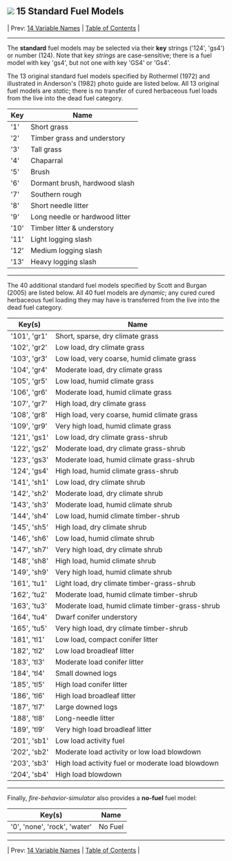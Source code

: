 ## ![](favicon.png) 15 Standard Fuel Models

| Prev: [14 Variable Names](./14_VariableNames.md) |  [Table of Contents](../README.md) |

---

The **standard** fuel models may be selected via their **key** strings ('124', 'gs4') or number (124).  Note that key *strings* are case-sensitive; there is a fuel model with key 'gs4', but not one with key 'GS4' or 'Gs4'.

The 13 original standard fuel models specified by Rothermel (1972) and illustrated in Anderson's (1982) photo guide are listed below.  All 13 original fuel models are *static*; there is no transfer of cured herbaceous fuel loads from the live into the dead fuel category.

  | Key | Name |
  |-----|------|
  | '1' | Short grass |
  | '2' | Timber grass and understory |
  | '3' | Tall grass |
  | '4' | Chaparral |
  | '5' | Brush |
  | '6' | Dormant brush, hardwood slash |
  | '7' | Southern rough |
  | '8' | Short needle litter |
  | '9' | Long needle or hardwood litter |
  | '10' | Timber litter & understory |
  | '11' | Light logging slash |
  | '12' | Medium logging slash |
  | '13' | Heavy logging slash |

---

The 40 additional standard fuel models specified by Scott and Burgan (2005) are listed below.  All 40 fuel models are *dynamic*; any cured cured herbaceous fuel loading they may have is transferred from the live into the dead fuel category.

  | Key(s) | Name |
  |--------|------|
  | '101', 'gr1' | Short, sparse, dry climate grass |
  | '102', 'gr2' | Low load, dry climate grass |
  | '103', 'gr3' | Low load, very coarse, humid climate grass |
  | '104', 'gr4' | Moderate load, dry climate grass |
  | '105', 'gr5' | Low load, humid climate grass |
  | '106', 'gr6' | Moderate load, humid climate grass |
  | '107', 'gr7' | High load, dry climate grass |
  | '108', 'gr8' | High load, very coarse, humid climate grass |
  | '109', 'gr9' | Very high load, humid climate grass |
  | '121', 'gs1' | Low load, dry climate grass-shrub |
  | '122', 'gs2' | Moderate load, dry climate grass-shrub |
  | '123', 'gs3' | Moderate load, humid climate grass-shrub |
  | '124', 'gs4' | High load, humid climate grass-shrub |
  | '141', 'sh1' | Low load, dry climate shrub |
  | '142', 'sh2' | Moderate load, dry climate shrub |
  | '143', 'sh3' | Moderate load, humid climate shrub |
  | '144', 'sh4' | Low load, humid climate timber-shrub |
  | '145', 'sh5' | High load, dry climate shrub |
  | '146', 'sh6' | Low load, humid climate shrub |
  | '147', 'sh7' | Very high load, dry climate shrub |
  | '148', 'sh8' | High load, humid climate shrub |
  | '149', 'sh9' | Very high load, humid climate shrub |
  | '161', 'tu1' | Light load, dry climate timber-grass-shrub |
  | '162', 'tu2' | Moderate load, humid climate timber-shrub |
  | '163', 'tu3' | Moderate load, humid climate timber-grass-shrub |
  | '164', 'tu4' | Dwarf conifer understory |
  | '165', 'tu5' | Very high load, dry climate timber-shrub |
  | '181', 'tl1' | Low load, compact conifer litter |
  | '182', 'tl2' | Low load broadleaf litter |
  | '183', 'tl3' | Moderate load conifer litter |
  | '184', 'tl4' | Small downed logs |
  | '185', 'tl5' | High load conifer litter |
  | '186', 'tl6' | High load broadleaf litter |
  | '187', 'tl7' | Large downed logs |
  | '188', 'tl8' | Long-needle litter |
  | '189', 'tl9' | Very high load broadleaf litter |
  | '201', 'sb1' | Low load activity fuel |
  | '202', 'sb2' | Moderate load activity or low load blowdown |
  | '203', 'sb3' | High load activity fuel or moderate load blowdown |
  | '204', 'sb4' | High load blowdown |

---

Finally, *fire-behavior-simulator* also provides a **no-fuel** fuel model:

  | Key(s) | Name |
  |--------|------|
  | '0', 'none', 'rock', 'water' | No Fuel |


---

| Prev: [14 Variable Names](./14_VariableNames.md) |  [Table of Contents](../README.md) |

